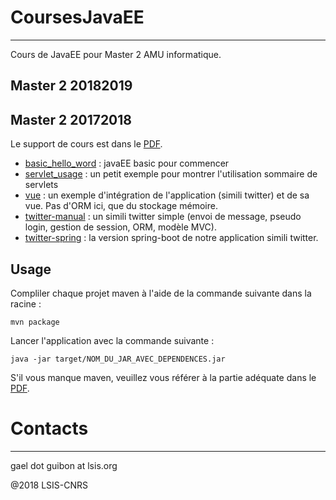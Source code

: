 # CoursesJavaEE
-----

Cours de JavaEE pour Master 2 AMU informatique. 

## Master 2 20182019

## Master 2 20172018

Le support de cours est dans le [PDF](https://github.com/gguibon/CoursesJavaEE/blob/master/20172018/javaEE_20172018.pdf).

- [basic_hello_word](https://github.com/gguibon/CoursesJavaEE/tree/master/basic_hello_world) : javaEE basic pour commencer
- [servlet_usage](https://github.com/gguibon/CoursesJavaEE/tree/master/servlet_usage) : un petit exemple pour montrer l'utilisation sommaire de servlets
- [vue](https://github.com/gguibon/CoursesJavaEE/tree/master/vue) : un exemple d'intégration de l'application (simili twitter) et de sa vue. Pas d'ORM ici, que du stockage mémoire.
- [twitter-manual](https://github.com/gguibon/CoursesJavaEE/tree/master/twitter-manual) : un simili twitter simple (envoi de message, pseudo login, gestion de session, ORM, modèle MVC).
- [twitter-spring](https://github.com/gguibon/CoursesJavaEE/tree/master/twitter-spring) : la version spring-boot de notre application simili twitter.

## Usage

Compliler chaque projet maven à l'aide de la commande suivante dans la racine :

```mvn package```

Lancer l'application avec la commande suivante :

```java -jar target/NOM_DU_JAR_AVEC_DEPENDENCES.jar```

S'il vous manque maven, veuillez vous référer à la partie adéquate dans le [PDF](https://github.com/gguibon/CoursesJavaEE/blob/master/javaEE_20172018.pdf).

# Contacts
-----
gael dot guibon at lsis.org

@2018 LSIS-CNRS
